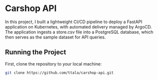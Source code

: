 # Carshop API

In this project, I built a lightweight CI/CD pipeline to deploy a FastAPI application on Kubernetes, with automated delivery managed by ArgoCD.
The application ingests a store.csv file into a PostgreSQL database, which then serves as the sample dataset for API queries.

## Running the Project

First, clone the repository to your local machine:

```bash
git clone https://github.com/ttala/carshop-api.git
```
